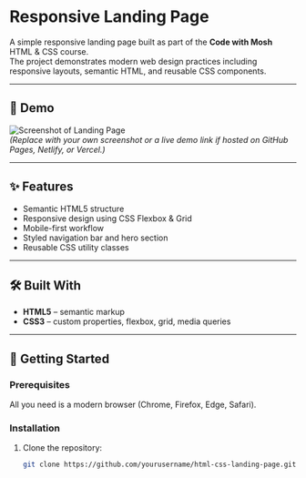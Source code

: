 # Responsive Landing Page

A simple responsive landing page built as part of the **Code with Mosh** HTML & CSS course.  
The project demonstrates modern web design practices including responsive layouts, semantic HTML, and reusable CSS components.

---

## 📸 Demo
![Screenshot of Landing Page](screenshot.png)  
*(Replace with your own screenshot or a live demo link if hosted on GitHub Pages, Netlify, or Vercel.)*

---

## ✨ Features
- Semantic HTML5 structure  
- Responsive design using CSS Flexbox & Grid  
- Mobile-first workflow  
- Styled navigation bar and hero section  
- Reusable CSS utility classes  

---

## 🛠️ Built With
- **HTML5** – semantic markup  
- **CSS3** – custom properties, flexbox, grid, media queries  

---

## 🚀 Getting Started

### Prerequisites
All you need is a modern browser (Chrome, Firefox, Edge, Safari).

### Installation
1. Clone the repository:
   ```bash
   git clone https://github.com/yourusername/html-css-landing-page.git
